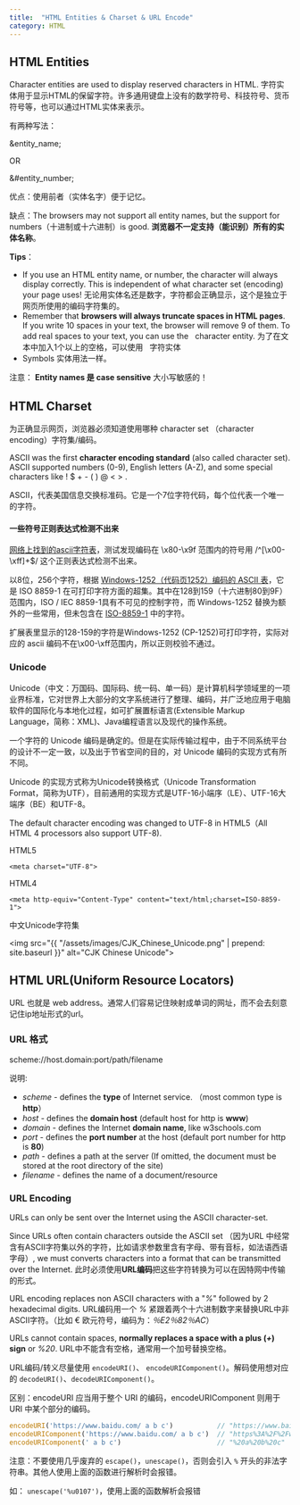 ```yaml
---
title:  "HTML Entities & Charset & URL Encode"
category: HTML
---
```

## HTML Entities

Character entities are used to display reserved characters in HTML. 字符实体用于显示HTML的保留字符。许多通用键盘上没有的数学符号、科技符号、货币符号等，也可以通过HTML实体来表示。

有两种写法：

&entity_name;

OR

&#entity_number;

优点：使用前者（实体名字）便于记忆。

缺点：The browsers may not support all entity names, but the support for numbers（十进制或十六进制）is good. **浏览器不一定支持（能识别）所有的实体名称**。

<!--more-->

**Tips**：

+ If you use an HTML entity name, or number, the character will always display correctly. This is independent of what character set (encoding) your page uses!
无论用实体名还是数字，字符都会正确显示，这个是独立于网页所使用的编码字符集的。
+ Remember that **browsers will always truncate spaces in HTML pages**. If you write 10 spaces in your text, the browser will remove 9 of them. To add real spaces to your text, you can use the _&nbsp;_ character entity. 为了在文本中加入1个以上的空格，可以使用 _&nbsp;_ 字符实体
+ Symbols 实体用法一样。

注意： **Entity names 是 case sensitive** 大小写敏感的！

## HTML Charset

为正确显示网页，浏览器必须知道使用哪种 character set （character encoding）字符集/编码。

ASCII was the first **character encoding standard** (also called character set). ASCII supported numbers (0-9), English letters (A-Z), and some special characters like ! $ + - ( ) @ < > .

ASCII，代表美国信息交换标准码。它是一个7位字符代码，每个位代表一个唯一的字符。

#### 一些符号正则表达式检测不出来

[网络上找到的ascii字符表](http://doc.chacuo.net/ascii)，测试发现编码在 \x80-\x9f 范围内的符号用 /^[\x00-\xff]+$/ 这个正则表达式检测不出来。

以8位，256个字符，根据 [Windows-1252（代码页1252）编码的 ASCII 表](https://www.ascii-code.com/)，它是 ISO 8859-1 在可打印字符方面的超集。其中在128到159（十六进制80到9F）范围内，ISO / IEC 8859-1具有不可见的控制字符，而 Windows-1252 替换为额外的一些常用，但未包含在 [ISO-8859-1](https://zh.wikipedia.org/wiki/ISO/IEC_8859-1) 中的字符。

扩展表里显示的128-159的字符是Windows-1252 (CP-1252)可打印字符，实际对应的 ascii 编码不在\x00-\xff范围内，所以正则校验不通过。

### Unicode

Unicode（中文：万国码、国际码、统一码、单一码）是计算机科学领域里的一项业界标准，它对世界上大部分的文字系统进行了整理、编码，并广泛地应用于电脑软件的国际化与本地化过程，如可扩展置标语言(Extensible Markup Language，简称：XML)、Java编程语言以及现代的操作系统。

一个字符的 Unicode 编码是确定的。但是在实际传输过程中，由于不同系统平台的设计不一定一致，以及出于节省空间的目的，对 Unicode 编码的实现方式有所不同。

Unicode 的实现方式称为Unicode转换格式（Unicode Transformation Format，简称为UTF），目前通用的实现方式是UTF-16小端序（LE）、UTF-16大端序（BE）和UTF-8。

The default character encoding was changed to UTF-8 in HTML5（All HTML 4 processors also support UTF-8).

HTML5

    <meta charset="UTF-8">

HTML4

    <meta http-equiv="Content-Type" content="text/html;charset=ISO-8859-1">

中文Unicode字符集

<img src="{{ "/assets/images/CJK_Chinese_Unicode.png" | prepend: site.baseurl }}" alt="CJK Chinese Unicode">

## HTML URL(Uniform Resource Locators)

URL 也就是 web address。通常人们容易记住映射成单词的网址，而不会去刻意记住ip地址形式的url。

### URL 格式

scheme://host.domain:port/path/filename

说明:

+ _scheme_ - defines the **type** of Internet service. （most common type is **http**）
+ _host_ - defines the **domain host** (default host for http is **www**)
+ _domain_ - defines the Internet **domain name**, like w3schools.com
+ _port_ - defines the **port number** at the host (default port number for http is **80**)
+ _path_ - defines a path at the server (If omitted, the document must be stored at the root directory of the site)
+ _filename_ - defines the name of a document/resource

### URL Encoding

URLs can only be sent over the Internet using the ASCII character-set.

Since URLs often contain characters outside the ASCII set （因为URL 中经常含有ASCII字符集以外的字符，比如请求参数里含有字母、带有音标，如法语西语字母）, we must converts characters into a format that can be transmitted over the Internet. 此时必须使用**URL编码**把这些字符转换为可以在因特网中传输的形式。

URL encoding replaces non ASCII characters with a "_%_" followed by 2 hexadecimal digits. URL编码用一个 _%_ 紧跟着两个十六进制数字来替换URL中非ASCII字符。（比如 &euro; 欧元符号，编码为：_％E2％82％AC_）

URLs cannot contain spaces, **normally replaces a space with a plus (_+_) sign** or _%20_. URL中不能含有空格，通常用一个加号替换空格。

URL编码/转义尽量使用 `encodeURI()`、 `encodeURIComponent()`。解码使用想对应的 `decodeURI()`、`decodeURIComponent()`。

区别：encodeURI 应当用于整个 URI 的编码，encodeURIComponent 则用于 URI 中某个部分的编码。

```js
encodeURI('https://www.baidu.com/ a b c')           // "https://www.baidu.com/%20a%20b%20c"
encodeURIComponent('https://www.baidu.com/ a b c')  // "https%3A%2F%2Fwww.baidu.com%2F%20a%20b%20c"
encodeURIComponent(' a b c')                        // "%20a%20b%20c"
```

注意：不要使用几乎废弃的 `escape()`，`unescape()`，否则会引入 `%` 开头的非法字符串。其他人使用上面的函数进行解析时会报错。

如： `unescape('%u0107')`，使用上面的函数解析会报错
